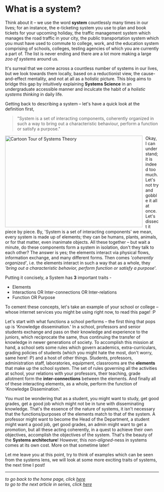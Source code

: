 # What is a system?

Think about it – we use the word **system** countlessly many times in our lives; for an instance, the e-ticketing system you use to plan and book tickets for your upcoming holiday, the traffic management system which manages the road traffic in your city, the public transportation system which you must have used to commute to college, work, and the education system comprising of schools, colleges, testing agencies of which you are currently a part of. The list is never ending and there are a lot more making a large *zoo of systems* around us. 

It's surreal that we come across a countless number of systems in our lives, but we look towards them locally, based on a reductionist view, the cause-and-effect mentality, and not at all as a holistic picture. This blog aims to bridge this gap by intuitively explaining **Systems Science** in an undergraduate accessible manner and inculcate the habit of a *holistic systems thinking* in daily life. 

Getting back to describing a system – let's have a quick look at the definition first, 
> "System is a set of interacting components, coherently organized in such a way to bring out a characteristic behaviour, perform a function or satisfy a purpose."

<img src="https://s3.amazonaws.com/lowres.cartoonstock.com/computers-check_up-check_up-system_wide_information_system-systems-back_up-bmm0271_low.jpg" height=300 width=450
     alt="Cartoon Tour of Systems Theory"
     style="float: left; vertical-align:center; margin-right: 10px;"/>

Okay, I can understand; it is indeed too much. Let's not try and gobble it all at once. Let's dissect it piece by piece. By, 'System is a set of interacting components' we mean, every system is made up of elements; they can be humans, plants, animals, or for that matter, even inanimate objects. All these together – but wait a minute, do these components form a system in isolation, don't they talk to each other? The answer is yes; the elements interact via physical flows, information exchange, and many different forms. Then comes *'coherently organized'*, i.e. the elements interact in such a way that as a whole, they *'bring out a characteristic behavior, perform function or satisfy a purpose*'.

Putting it concisely, a System has **3** important traits -
- Elements
- Interactions OR Inter-connections OR Inter-relations
- Function OR Purpose

To cement these concepts, let's take an example of your school or college – whose internet services you might be using right now, to read this page! :P

Let's start with what functions a school performs – the first thing that pops up is 'Knowledge dissemination.' In a school, professors and senior students exchange and pass on their knowledge and experience to the juniors, which reciprocate the same, thus continuing the transfer of knowledge in newer generations of society. To accomplish this mission at hand, a school sets some rules which govern academics, extra-curriculars, grading policies of students (which you might hate the most, don't worry, same here! :P) and a host of other things. Students, professors, administration staff, laboratories, equipment, classrooms are the **elements** that make up the school system. The set of rules governing all the activities at school, your relations with your professors, their teaching, grade allotment form the **inter-connections** between the elements. And finally all of these interacting elements, as a whole, perform the function of 'Knowledge Dissemination.'

You must be wondering that as a student, you might want to study, get good grades, get a good job which might not be in tune with disseminating knowledge. That's the essence of the nature of systems, it isn't necessary that the functions/purposes of the elements match to that of the system. A professor might want to become the Head of the Department, a student might want a good job, get good grades, an admin might want to get a promotion, but all these acting coherently, in a quest to achieve their own objectives, accomplish the objectives of the system. That's the beauty of the **Systems architecture**! However, this *non-aligned*-ness in systems comes at its own cost. More on that sometime later!

Let me leave you at this point, try to think of examples which can be seen from the systems lens, we will look at some more exciting traits of systems, the next time I post!

---
_to go back to the home page, click [here](https://sohamphanseiitb.github.io/Think-in-Systems/index.html)_                                                
_to go to the next article in series, click [here](https://sohamphanseiitb.github.io/Think-in-Systems/Systems_Theory/more_on_systems.html)_
